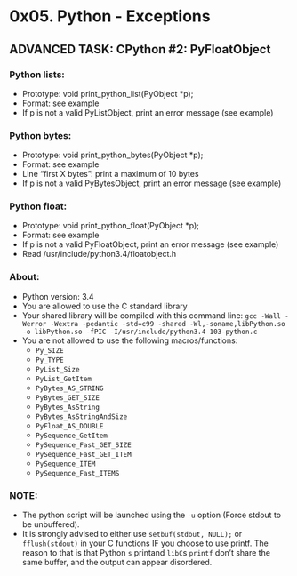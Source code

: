 # 0x05. Python - Exceptions

## ADVANCED TASK: CPython #2: PyFloatObject
### Python lists:

* Prototype: void print_python_list(PyObject *p);
* Format: see example
* If p is not a valid PyListObject, print an error message (see example)

### Python bytes:

* Prototype: void print_python_bytes(PyObject *p);
* Format: see example
* Line “first X bytes”: print a maximum of 10 bytes
* If p is not a valid PyBytesObject, print an error message (see example)

### Python float:

* Prototype: void print_python_float(PyObject *p);
* Format: see example
* If p is not a valid PyFloatObject, print an error message (see example)
* Read /usr/include/python3.4/floatobject.h

### About:

* Python version: 3.4
* You are allowed to use the C standard library
* Your shared library will be compiled with this command line: `gcc -Wall -Werror -Wextra -pedantic -std=c99 -shared -Wl,-soname,libPython.so -o libPython.so -fPIC -I/usr/include/python3.4 103-python.c`
* You are not allowed to use the following macros/functions:
    * `Py_SIZE`
    * `Py_TYPE`
    * `PyList_Size`
    * `PyList_GetItem`
    * `PyBytes_AS_STRING`
    * `PyBytes_GET_SIZE`
    * `PyBytes_AsString`
    * `PyBytes_AsStringAndSize`
    * `PyFloat_AS_DOUBLE`
    * `PySequence_GetItem`
    * `PySequence_Fast_GET_SIZE`
    * `PySequence_Fast_GET_ITEM`
    * `PySequence_ITEM`
    * `PySequence_Fast_ITEMS`

### NOTE:

* The python script will be launched using the `-u` option (Force stdout to be unbuffered).
* It is strongly advised to either use `setbuf(stdout, NULL);` or `fflush(stdout)` in your C functions IF you choose to use printf. The reason to that is that Python `s` printand `libC`s `printf` don’t share the same buffer, and the output can appear disordered.
